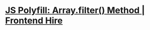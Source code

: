 # [JS Polyfill: Array.filter() Method | Frontend Hire](https://www.frontendhire.com/questions/polyfill-array-filter)

